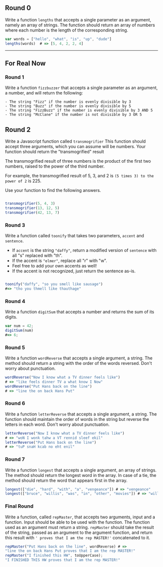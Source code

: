 ## Round 0

Write a function `lengths` that accepts a single parameter as an argument, namely
an array of strings. The function should return an array of numbers where each
number is the length of the corresponding string.

```javascript
var words = ["hello", "what", "is", "up", "dude"]
lengths(words)  # => [5, 4, 2, 2, 4]
```

---

## For Real Now

### Round 1

Write a function `fizzbuzzer` that accepts a single parameter as an argument, a number, and will return the following:

	- The string "Fizz" if the number is evenly divisible by 3
	- The string "Buzz" if the number is evenly divisible by 5
	- The string "FizzBuzz" if the number is evenly divisible by 3 AND 5
	- The string "McClane" if the number is not divisible by 3 OR 5

## Round 2

Write a Javascript function called `transmogrifier`
This function should accept three arguments, which you can assume will be numbers.
Your function should return the "transmogrified" result

The transmogrified result of three numbers is the product of the first two numbers,
raised to the power of the third number.

For example, the transmogrified result of 5, 3, and 2 is `(5 times 3) to the
power of 2` is 225.

Use your function to find the following answers.

```javascript

transmogrifier(5, 4, 3)
transmogrifier(13, 12, 5)
transmogrifier(42, 13, 7)

```

### Round 3

Write a function called `toonify` that takes two parameters, `accent` and `sentence`.
- If `accent` is the string `"daffy"`, return a modified version of `sentence` with all "s" replaced with "th".
- If the accent is `"elmer"`, replace all "r" with "w".
- Feel free to add your own accents as well!
- If the accent is not recognized, just return the sentence as-is.

```javascript

toonify("daffy", "so you smell like sausage")
#=> "tho you thmell like thauthage"

```

### Round 4

Write a function `digitSum` that accepts a number and returns the sum of its digits.

```javascript
var num = 42;
digitSum(num)
#=> 6;
```

### Round 5

Write a function `wordReverse` that accepts a single argument, a string. The
method should return a string with the order of the words reversed. Don't worry
about punctuation.

```javascript
wordReverse("Now I know what a TV dinner feels like")
# => "like feels dinner TV a what know I Now"
wordReverse("Put Hans back on the line")
# => "line the on back Hans Put"
```

### Round 6

Write a function `letterReverse` that accepts a single argument, a string. The function should maintain the order of words in the string but reverse the letters in each word. Don't worry about punctuation.

```javascript
letterReverse("Now I know what a TV dinner feels like")
# => "woN I wonk tahw a VT rennid sleef ekil"
letterReverse("Put Hans back on the line")
# => "tuP snaH kcab no eht enil"
```

### Round 7

Write a function `longest` that accepts a single argument, an array of strings. The method
should return the longest word in the array. In case of a tie, the method should
return the word that appears first in the array.

```javascript
longest(["die", "hard", "with", "a", "vengeance"]) # => "vengeance"
longest(["bruce", "willis", "was", "in", "other", "movies"]) # => "willis"
```

### Final Round

Write a function, called `repMaster`, that accepts two arguments, input and a function. Input should be able to be used with the function.  The function used as an argument must return a string.  `repMaster` should take the result of the string, passed as an argument to the argument function, and return this result with `' proves that I am the rep MASTER!'` concatenated to it.

```javascript
repMaster("Put Hans back on the line", wordReverse) # =>
"line the on back Hans Put proves that I am the rep MASTER!"
repMaster("I finished this HW", toUpperCase);
"I FINISHED THIS HW proves that I am the rep MASTER!"
```
